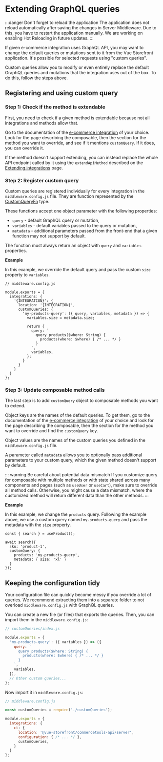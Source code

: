 # Extending GraphQL queries

:::danger Don't forget to reload the application
The application does not reload automatically after saving the changes in Server Middleware. Due to this, you have to restart the application manually. We are working on enabling Hot Reloading in future updates.
:::

If given e-commerce integration uses GraphQL API, you may want to change the default queries or mutations sent to it from the Vue Storefront application. It's possible for selected requests using "custom queries".

Custom queries allow you to modify or even entirely replace the default GraphQL queries and mutations that the integration uses out of the box. To do this, follow the steps above.

## Registering and using custom query

### Step 1: Check if the method is extendable

First, you need to check if a given method is extendable because not all integrations and methods allow that.

Go to the documentation of the [e-commerce integration](/integrations) of your choice. Look for the page describing the composable, then the section for the method you want to override, and see if it mentions `customQuery`. If it does, you can override it.

If the method doesn't support extending, you can instead replace the whole API endpoint called by it using the `extendApiMethod` described on the [Extending integrations](/integrate/extending-integrations.html) page.

### Step 2: Register custom query

Custom queries are registered individually for every integration in the `middleware.config.js` file. They are function represented by the [CustomQueryFn](/reference/api/core.customqueryfn.html) type.

These functions accept one object parameter with the following properties:

* `query` - default GraphQL query or mutation,
* `variables` - default variables passed to the query or mutation,
* `metadata` - additional parameters passed from the front-end that a given function may not support by default.

The function must always return an object with `query` and `variables` properties.

**Example**

In this example, we override the default query and pass the custom `size` property to `variables`.

```javascript{7-20}
// middleware.config.js

module.exports = {
  integrations: {
    '{INTEGRATION}': {
      location: '{INTEGRATION}',
      customQueries: {
        'my-products-query': ({ query, variables, metadata }) => {
          variables.size = metadata.size;

          return {
            query: `
              query products($where: String) {
                products(where: $where) { /* ... */ }
              }
            `,
            variables,
          };
        }
      }
    }
  }
};
```

### Step 3: Update composable method calls

The last step is to add `customQuery` object to composable methods you want to extend.

Object keys are the names of the default queries. To get them, go to the documentation of the [e-commerce integration](/integrations) of your choice and look for the page describing the composable, then the section for the method you want to override and find the `customQuery` key.

Object values are the names of the custom queries you defined in the `middleware.config.js` file.

A parameter called `metadata` allows you to optionally pass additional parameters to your custom query, which the given method doesn't support by default.

::: warning Be careful about potential data mismatch
If you customize query for composable with multiple methods or with state shared across many components and pages (such as `useUser` or `useCart`), make sure to override all method calls. Otherwise, you might cause a data mismatch, where the customized method will return different data than the other methods.
:::

**Example**

In this example, we change the `products` query. Following the example above, we use a custom query named `my-products-query` and pass the metadata with the `size` property.

```typescript{5-8}
const { search } = useProduct();

await search({
  sku: 'product-1',
  customQuery: {
    products: 'my-products-query',
    metadata: { size: 'xl' }
  }
}); 
```

## Keeping the configuration tidy

Your configuration file can quickly become messy if you override a lot of queries. We recommend extracting them into a separate folder to not overload `middleware.config.js` with GraphQL queries.

You can create a new file (or files) that exports the queries. Then, you can import them in the `middleware.config.js`:

```javascript
// customQueries/index.js

module.exports = {
  'my-products-query': ({ variables }) => ({
    query: `
      query products($where: String) {
        products(where: $where) { /* ... */ }
      }
    `,
    variables,
  }),
  // Other custom queries...
};
```

Now import it in `middleware.config.js`:

```javascript
// middleware.config.js

const customQueries = require('./customQueries');

module.exports = {
  integrations: {
    ct: {
      location: '@vue-storefront/commercetools-api/server',
      configuration: { /* ... */ },
      customQueries,
    }
  }
};
```
